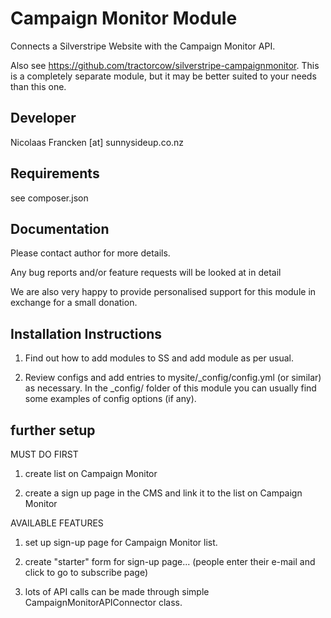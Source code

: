 Campaign Monitor Module
================================================================================

Connects a Silverstripe Website with the Campaign Monitor
API.

Also see https://github.com/tractorcow/silverstripe-campaignmonitor.
This is a completely separate module, but it may be better suited
to your needs than this one.


Developer
-----------------------------------------------
Nicolaas Francken [at] sunnysideup.co.nz


Requirements
-----------------------------------------------
see composer.json


Documentation
-----------------------------------------------
Please contact author for more details.

Any bug reports and/or feature requests will be
looked at in detail

We are also very happy to provide personalised support
for this module in exchange for a small donation.


Installation Instructions
-----------------------------------------------

1. Find out how to add modules to SS and add module as per usual.

2. Review configs and add entries to mysite/_config/config.yml
(or similar) as necessary.
In the _config/ folder of this module
you can usually find some examples of config options (if any).


further setup
-----------------------------------------------

MUST DO FIRST

1. create list on Campaign Monitor

2. create a sign up page in the CMS and link it to the list on Campaign Monitor

AVAILABLE FEATURES

1. set up sign-up page for Campaign Monitor list.

2. create "starter" form for sign-up page... (people enter their e-mail and click to go to subscribe page)

3. lots of API calls can be made through simple CampaignMonitorAPIConnector class.




